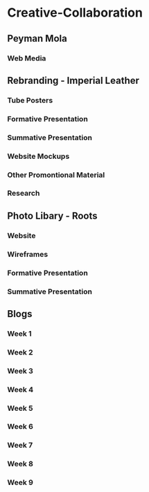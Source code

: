 # Creative-Collaboration

## Peyman Mola
### Web Media


## Rebranding - Imperial Leather

### Tube Posters
### Formative Presentation
### Summative Presentation
### Website Mockups
### Other Promontional Material
### Research

## Photo Libary - Roots

### Website
### Wireframes
### Formative Presentation
### Summative Presentation

## Blogs

### Week 1
### Week 2
### Week 3
### Week 4
### Week 5
### Week 6
### Week 7
### Week 8
### Week 9
